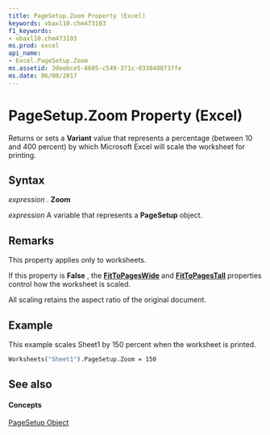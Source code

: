 ```yaml
---
title: PageSetup.Zoom Property (Excel)
keywords: vbaxl10.chm473103
f1_keywords:
- vbaxl10.chm473103
ms.prod: excel
api_name:
- Excel.PageSetup.Zoom
ms.assetid: 3deebce5-8605-c549-371c-033848073ffe
ms.date: 06/08/2017
---
```



# PageSetup.Zoom Property (Excel)

Returns or sets a **Variant** value that represents a percentage (between 10 and 400 percent) by which Microsoft Excel will scale the worksheet for printing.


## Syntax

 _expression_ . **Zoom**

 _expression_ A variable that represents a **PageSetup** object.


## Remarks

This property applies only to worksheets.

If this property is **False** , the **[FitToPagesWide](pagesetup-fittopageswide-property-excel.md)** and **[FitToPagesTall](pagesetup-fittopagestall-property-excel.md)** properties control how the worksheet is scaled.

All scaling retains the aspect ratio of the original document.


## Example

This example scales Sheet1 by 150 percent when the worksheet is printed.


```vb
Worksheets("Sheet1").PageSetup.Zoom = 150
```


## See also


#### Concepts


[PageSetup Object](pagesetup-object-excel.md)

